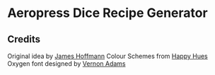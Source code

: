 # Aeropress Dice Recipe Generator

## Credits

Original idea by [James Hoffmann](https://jimseven.com/2017/12/06/coffee-brewing-dice/)
Colour Schemes from [Happy Hues](https://happyhues.co)
Oxygen font designed by [Vernon Adams](https://fonts.google.com/specimen/Oxygen)
